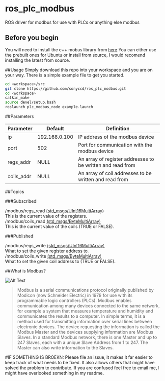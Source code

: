 # ros_plc_modbus
ROS driver for modbus for use with PLCs or anything else modbus

## Before you begin
You will need to install the c++ mobus library from [here](http://libmodbus.org/download/)  You can either use the prebuilt ones for Ubuntu or install from source, I would recomend installing the latest from source.

##Usage
Simply download this repo into your workspace and you are on your way.  There is a simple example file to get you started.

```bash
cd <workspace>/src
git clone https://github.com/sonyccd/ros_plc_modbus.git
cd <workspace>
catkin_make
source devel/setup.bash
roslaunch plc_modbus_node example.launch
```

##Parameters

|Parameter|Default|Definition|
|-----|----------|-------|
|ip|192.168.0.100|IP address of the modbus device|
|port|502|Port for communication with the modbus device|
|regs_addr|NULL|An array of register addresses to be written and read from|
|coils_addr|NULL|An array of coil addresses to be written and read from|

##Topics

###Subscribed

/modbus/regs_read [(std_msgs/UInt16MultiArray)](http://docs.ros.org/api/std_msgs/html/msg/UInt16MultiArray.html)  
This is the current value of the registers.  
/modbus/coils_read [(std_msgs/ByteMultiArray)](http://docs.ros.org/api/std_msgs/html/msg/ByteMultiArray.html)  
This is the current value of the coils (TRUE or FALSE).

###Published

/modbus/regs_write [(std_msgs/UInt16MultiArray)](http://docs.ros.org/api/std_msgs/html/msg/UInt16MultiArray.html)  
What to set the given register address to.  
/modbus/coils_write [(std_msgs/ByteMultiArray)](http://docs.ros.org/api/std_msgs/html/msg/ByteMultiArray.html)  
What to set the given coil address to (TRUE or FALSE).  

##What is Modbus?

![Alt Text](http://www.controlsystemworks.com/i/Features/Modbus.jpg)
>Modbus is a serial communications protocol originally published by Modicon (now Schneider Electric) in 1979 for use with its programmable logic controllers (PLCs). Modbus enables communication among many devices connected to the same network, for example a system that measures temperature and humidity and communicates the results to a computer. In simple terms, it is a method used for transmitting information over serial lines between electronic devices. The device requesting the information is called the Modbus Master and the devices supplying information are Modbus Slaves. In a standard Modbus network, there is one Master and up to 247 Slaves, each with a unique Slave Address from 1 to 247. The Master can also write information to the Slaves.

#IF SOMETHING IS BROEKN:
Please file an issue, it makes it far easier to keep track of what needs to be fixed. It also allows others that might have solved the problem to contribute.  If you are confused feel free to email me, I might have overlooked something in my readme.
